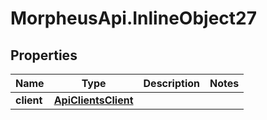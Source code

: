 # MorpheusApi.InlineObject27

## Properties

Name | Type | Description | Notes
------------ | ------------- | ------------- | -------------
**client** | [**ApiClientsClient**](ApiClientsClient.md) |  | 


